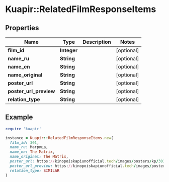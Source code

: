# Kuapir::RelatedFilmResponseItems

## Properties

| Name | Type | Description | Notes |
| ---- | ---- | ----------- | ----- |
| **film_id** | **Integer** |  | [optional] |
| **name_ru** | **String** |  | [optional] |
| **name_en** | **String** |  | [optional] |
| **name_original** | **String** |  | [optional] |
| **poster_url** | **String** |  | [optional] |
| **poster_url_preview** | **String** |  | [optional] |
| **relation_type** | **String** |  | [optional] |

## Example

```ruby
require 'kuapir'

instance = Kuapir::RelatedFilmResponseItems.new(
  film_id: 301,
  name_ru: Матрица,
  name_en: The Matrix,
  name_original: The Matrix,
  poster_url: https://kinopoiskapiunofficial.tech/images/posters/kp/301.jpg,
  poster_url_preview: https://kinopoiskapiunofficial.tech/images/posters/kp_small/301.jpg,
  relation_type: SIMILAR
)
```

